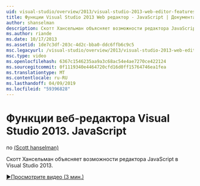 ```yaml
---
uid: visual-studio/overview/2013/visual-studio-2013-web-editor-features-javascript
title: Функции Visual Studio 2013 Web редактор - JavaScript | Документация Майкрософт
author: shanselman
description: Скотт Хансельман объясняет возможности редактора JavaScript в Visual Studio 2013.
ms.author: riande
ms.date: 10/17/2013
ms.assetid: 1de7c3df-203c-4d2c-bba0-ddc6ffb6c9c5
msc.legacyurl: /visual-studio/overview/2013/visual-studio-2013-web-editor-features-javascript
msc.type: video
ms.openlocfilehash: 6367c1546235aa9a3c68ac54e4ae7270ce422124
ms.sourcegitcommit: 0f1119340e4464720cfd16d0ff15764746ea1fea
ms.translationtype: MT
ms.contentlocale: ru-RU
ms.lasthandoff: 04/09/2019
ms.locfileid: "59396828"
---
```

# <a name="visual-studio-2013-web-editor-features---javascript"></a>Функции веб-редактора Visual Studio 2013. JavaScript

по [(Scott hanselman)](https://github.com/shanselman)

Скотт Хансельман объясняет возможности редактора JavaScript в Visual Studio 2013.

[&#9654;Просмотрите видео (3 мин.)](https://channel9.msdn.com/Blogs/ASP-NET-Site-Videos/visual-studio-2013-web-editor-features-javascript)
